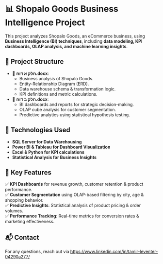 # 📊 Shopalo Goods Business Intelligence Project

This project analyzes Shopalo Goods, an eCommerce business, using **Business Intelligence (BI) techniques**, including **data modeling, KPI dashboards, OLAP analysis, and machine learning insights**.

## 📂 Project Structure
- 📄 **חלק א דוח.docx**:
  - Business analysis of Shopalo Goods.
  - Entity-Relationship Diagram (ERD).
  - Data warehouse schema & transformation logic.
  - KPI definitions and metric calculations.
- 📄 **חלק ב דוח.docx**:
  - BI dashboards and reports for strategic decision-making.
  - OLAP cube analysis for customer segmentation.
  - Predictive analytics using statistical hypothesis testing.

## 🔧 Technologies Used
- **SQL Server for Data Warehousing**
- **Power BI & Tableau for Dashboard Visualization**
- **Excel & Python for KPI calculations**
- **Statistical Analysis for Business Insights**

## 🚀 Key Features
✅ **KPI Dashboards** for revenue growth, customer retention & product performance.  
✅ **Customer Segmentation** using OLAP-based filtering by city, age & shopping behavior.  
✅ **Predictive Insights**: Statistical analysis of product pricing & order volumes.  
✅ **Performance Tracking**: Real-time metrics for conversion rates & marketing effectiveness.  

## 📬 Contact
For any questions, reach out via https://www.linkedin.com/in/tamir-leventer-04290a277/

